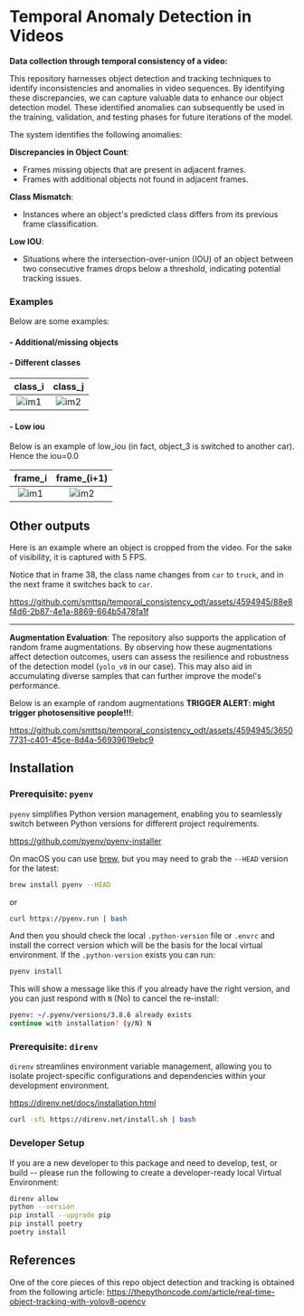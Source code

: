 # Temporal Anomaly Detection in Videos
**Data collection through temporal consistency of a video:** 


This repository harnesses object detection and tracking techniques to identify inconsistencies 
and anomalies in video sequences.
By identifying these discrepancies, we can capture valuable data to enhance our object
detection model. 
These identified anomalies can subsequently be used in the training, validation, and 
testing phases for future iterations of the model.

The system identifies the following anomalies:

**Discrepancies in Object Count**:
- Frames missing objects that are present in adjacent frames.
- Frames with additional objects not found in adjacent frames.

**Class Mismatch**: 
- Instances where an object's predicted class differs from its previous frame classification.

**Low IOU**:
- Situations where the intersection-over-union (IOU) of an object between two consecutive frames drops below a threshold, indicating potential tracking issues.


### Examples

Below are some examples:

#### - Additional/missing objects

#### - Different classes

|                                                    class_i                                                     |                                                    class_j                                                     |
|:--------------------------------------------------------------------------------------------------------------:|:--------------------------------------------------------------------------------------------------------------:|
| ![im1](https://github.com/smttsp/temporal_consistency_odt/assets/4594945/07a547cd-b8ad-4cfc-8c63-da80db762320) | ![im2](https://github.com/smttsp/temporal_consistency_odt/assets/4594945/9e62f950-2702-460f-852d-f5e82893e99c) |

#### - Low iou

Below is an example of low_iou (in fact, object_3 is switched to another car). Hence the iou=0.0

|                                                    frame_i                                                     |                                                  frame_(i+1)                                                   |
|:--------------------------------------------------------------------------------------------------------------:|:--------------------------------------------------------------------------------------------------------------:|
| ![im1](https://github.com/smttsp/temporal_consistency_odt/assets/4594945/8fd14598-5b28-429b-8b25-d030ad619284) | ![im2](https://github.com/smttsp/temporal_consistency_odt/assets/4594945/120fc6c3-738a-4ac6-957f-51d73495b39a) |


## Other outputs


Here is an example where an object is cropped from the video. For the sake of visibility, it is captured with 5 FPS. 

Notice that in frame 38, the class name changes from `car` to `truck`, and in the next frame it switches back to `car`.

https://github.com/smttsp/temporal_consistency_odt/assets/4594945/88e8f4d6-2b87-4e1a-8869-664b5478fa1f


---

**Augmentation Evaluation**:
The repository also supports the application of random frame augmentations. 
By observing how these augmentations affect detection outcomes, users can 
assess the resilience and robustness of the detection model (`yolo_v8` in our case).
This may also aid in accumulating diverse samples that can further improve the model's performance.

Below is an example of random augmentations **TRIGGER ALERT: might trigger photosensitive people!!!**:

https://github.com/smttsp/temporal_consistency_odt/assets/4594945/36507731-c401-45ce-8d4a-56939619ebc9


## Installation

### Prerequisite: `pyenv`

`pyenv` simplifies Python version management, enabling you to seamlessly switch between 
Python versions for different project requirements.



https://github.com/pyenv/pyenv-installer

On macOS you can use [brew](https://brew.sh), but you may need to grab the `--HEAD` version for the latest:

```bash
brew install pyenv --HEAD
```

or

```bash
curl https://pyenv.run | bash
```

And then you should check the local `.python-version` file or `.envrc` and install the correct version which will be the basis for the local virtual environment. If the `.python-version` exists you can run:

```bash
pyenv install
```

This will show a message like this if you already have the right version, and you can just respond with `N` (No) to cancel the re-install:

```bash
pyenv: ~/.pyenv/versions/3.8.6 already exists
continue with installation? (y/N) N
```

### Prerequisite: `direnv`

`direnv` streamlines environment variable management, allowing you to isolate 
project-specific configurations and dependencies within your development environment.

https://direnv.net/docs/installation.html

```bash
curl -sfL https://direnv.net/install.sh | bash
```

### Developer Setup

If you are a new developer to this package and need to develop, test, or build -- please run the following to create a developer-ready local Virtual Environment:

```bash
direnv allow
python --version
pip install --upgrade pip
pip install poetry
poetry install
```

## References

One of the core pieces of this repo object detection and tracking is obtained from 
the following article: https://thepythoncode.com/article/real-time-object-tracking-with-yolov8-opencv

